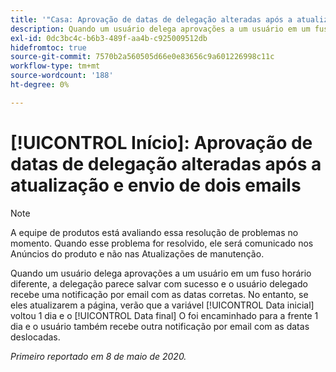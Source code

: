 ```yaml
---
title: '"Casa: Aprovação de datas de delegação alteradas após a atualização e envio de dois emails'
description: Quando um usuário delega aprovações a um usuário em um fuso horário diferente, a delegação parece salvar com sucesso e o usuário delegado recebe uma notificação por email com as datas corretas. No entanto, se eles atualizarem a página, verão que a Data inicial voltou 1 dia e a Data final mudou para 1 dia, e o usuário também recebe outra notificação por email com as datas alteradas.
exl-id: 0dc3bc4c-b6b3-489f-aa4b-c925009512db
hidefromtoc: true
source-git-commit: 7570b2a560505d66e0e83656c9a601226998c11c
workflow-type: tm+mt
source-wordcount: '188'
ht-degree: 0%

---
```


# [!UICONTROL Início]: Aprovação de datas de delegação alteradas após a atualização e envio de dois emails

>[!NOTE]
>
>A equipe de produtos está avaliando essa resolução de problemas no momento. Quando esse problema for resolvido, ele será comunicado nos Anúncios do produto e não nas Atualizações de manutenção.

Quando um usuário delega aprovações a um usuário em um fuso horário diferente, a delegação parece salvar com sucesso e o usuário delegado recebe uma notificação por email com as datas corretas. No entanto, se eles atualizarem a página, verão que a variável [!UICONTROL Data inicial] voltou 1 dia e o [!UICONTROL Data final] O foi encaminhado para a frente 1 dia e o usuário também recebe outra notificação por email com as datas deslocadas.


_Primeiro reportado em 8 de maio de 2020._
